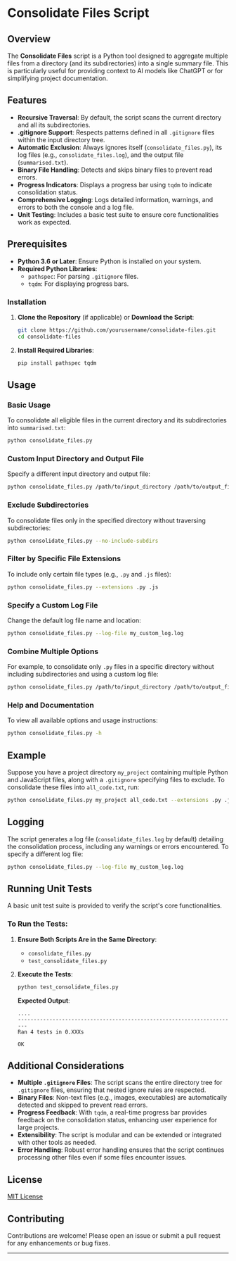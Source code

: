 # Consolidate Files Script

## Overview

The **Consolidate Files** script is a Python tool designed to aggregate multiple files from a directory (and its subdirectories) into a single summary file. This is particularly useful for providing context to AI models like ChatGPT or for simplifying project documentation.

## Features

- **Recursive Traversal**: By default, the script scans the current directory and all its subdirectories.
- **.gitignore Support**: Respects patterns defined in all `.gitignore` files within the input directory tree.
- **Automatic Exclusion**: Always ignores itself (`consolidate_files.py`), its log files (e.g., `consolidate_files.log`), and the output file (`summarised.txt`).
- **Binary File Handling**: Detects and skips binary files to prevent read errors.
- **Progress Indicators**: Displays a progress bar using `tqdm` to indicate consolidation status.
- **Comprehensive Logging**: Logs detailed information, warnings, and errors to both the console and a log file.
- **Unit Testing**: Includes a basic test suite to ensure core functionalities work as expected.

## Prerequisites

- **Python 3.6 or Later**: Ensure Python is installed on your system.
- **Required Python Libraries**:
  - `pathspec`: For parsing `.gitignore` files.
  - `tqdm`: For displaying progress bars.

### Installation

1. **Clone the Repository** (if applicable) or **Download the Script**:
   ```bash
   git clone https://github.com/yourusername/consolidate-files.git
   cd consolidate-files
   ```

2. **Install Required Libraries**:
   ```bash
   pip install pathspec tqdm
   ```

## Usage

### Basic Usage

To consolidate all eligible files in the current directory and its subdirectories into `summarised.txt`:

```bash
python consolidate_files.py
```

### Custom Input Directory and Output File

Specify a different input directory and output file:

```bash
python consolidate_files.py /path/to/input_directory /path/to/output_file.txt
```

### Exclude Subdirectories

To consolidate files only in the specified directory without traversing subdirectories:

```bash
python consolidate_files.py --no-include-subdirs
```

### Filter by Specific File Extensions

To include only certain file types (e.g., `.py` and `.js` files):

```bash
python consolidate_files.py --extensions .py .js
```

### Specify a Custom Log File

Change the default log file name and location:

```bash
python consolidate_files.py --log-file my_custom_log.log
```

### Combine Multiple Options

For example, to consolidate only `.py` files in a specific directory without including subdirectories and using a custom log file:

```bash
python consolidate_files.py /path/to/input_directory /path/to/output_file.txt --extensions .py --no-include-subdirs --log-file my_log.log
```

### Help and Documentation

To view all available options and usage instructions:

```bash
python consolidate_files.py -h
```

## Example

Suppose you have a project directory `my_project` containing multiple Python and JavaScript files, along with a `.gitignore` specifying files to exclude. To consolidate these files into `all_code.txt`, run:

```bash
python consolidate_files.py my_project all_code.txt --extensions .py .js
```

## Logging

The script generates a log file (`consolidate_files.log` by default) detailing the consolidation process, including any warnings or errors encountered. To specify a different log file:

```bash
python consolidate_files.py --log-file my_custom_log.log
```

## Running Unit Tests

A basic unit test suite is provided to verify the script's core functionalities.

### To Run the Tests:

1. **Ensure Both Scripts Are in the Same Directory**:
   - `consolidate_files.py`
   - `test_consolidate_files.py`

2. **Execute the Tests**:
   ```bash
   python test_consolidate_files.py
   ```

   **Expected Output**:
   ```
   ....
   ----------------------------------------------------------------------
   Ran 4 tests in 0.XXXs

   OK
   ```

## Additional Considerations

- **Multiple `.gitignore` Files**: The script scans the entire directory tree for `.gitignore` files, ensuring that nested ignore rules are respected.
- **Binary Files**: Non-text files (e.g., images, executables) are automatically detected and skipped to prevent read errors.
- **Progress Feedback**: With `tqdm`, a real-time progress bar provides feedback on the consolidation status, enhancing user experience for large projects.
- **Extensibility**: The script is modular and can be extended or integrated with other tools as needed.
- **Error Handling**: Robust error handling ensures that the script continues processing other files even if some files encounter issues.

## License

[MIT License](LICENSE)

## Contributing

Contributions are welcome! Please open an issue or submit a pull request for any enhancements or bug fixes.

---
